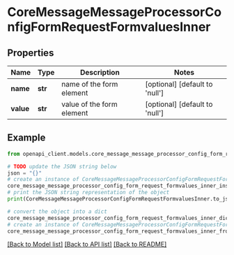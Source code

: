 # CoreMessageMessageProcessorConfigFormRequestFormvaluesInner


## Properties

Name | Type | Description | Notes
------------ | ------------- | ------------- | -------------
**name** | **str** | name of the form element | [optional] [default to 'null']
**value** | **str** | value of the form element | [optional] [default to 'null']

## Example

```python
from openapi_client.models.core_message_message_processor_config_form_request_formvalues_inner import CoreMessageMessageProcessorConfigFormRequestFormvaluesInner

# TODO update the JSON string below
json = "{}"
# create an instance of CoreMessageMessageProcessorConfigFormRequestFormvaluesInner from a JSON string
core_message_message_processor_config_form_request_formvalues_inner_instance = CoreMessageMessageProcessorConfigFormRequestFormvaluesInner.from_json(json)
# print the JSON string representation of the object
print(CoreMessageMessageProcessorConfigFormRequestFormvaluesInner.to_json())

# convert the object into a dict
core_message_message_processor_config_form_request_formvalues_inner_dict = core_message_message_processor_config_form_request_formvalues_inner_instance.to_dict()
# create an instance of CoreMessageMessageProcessorConfigFormRequestFormvaluesInner from a dict
core_message_message_processor_config_form_request_formvalues_inner_from_dict = CoreMessageMessageProcessorConfigFormRequestFormvaluesInner.from_dict(core_message_message_processor_config_form_request_formvalues_inner_dict)
```
[[Back to Model list]](../README.md#documentation-for-models) [[Back to API list]](../README.md#documentation-for-api-endpoints) [[Back to README]](../README.md)



